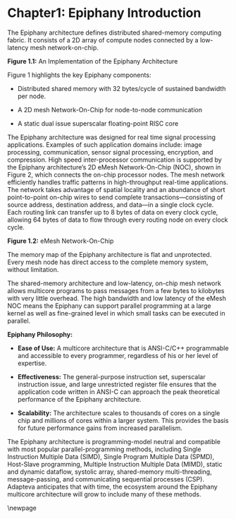 Chapter1: Epiphany Introduction
=========================================================================
The Epiphany architecture defines distributed shared-memory computing fabric. It consists of a 2D array of compute nodes connected by a low-latency mesh network-on-chip.

**Figure 1.1:** An Implementation of the Epiphany Architecture

Figure 1 highlights the key Epiphany components:

* Distributed shared memory with 32 bytes/cycle of sustained bandwidth per node.

* A 2D mesh Network-On-Chip for node-to-node communication

* A static dual issue superscalar floating-point RISC core

The Epiphany architecture was designed for real time signal processing applications. Examples of such application domains include: image processing, communication, sensor signal processing, encryption, and compression. High speed inter-processor communication is supported by the Epiphany architecture’s 2D eMesh Network-On-Chip (NOC), shown in Figure 2, which connects the on-chip processor nodes. The mesh network efficiently handles traffic patterns in high-throughput real-time applications. The network takes advantage of spatial locality and an abundance of short point-to-point on-chip wires to send complete transactions—consisting of source address, destination address, and data—in a single clock cycle. Each routing link can transfer up to 8 bytes of data on every clock cycle, allowing 64 bytes of data to flow through every routing node on every clock cycle.

**Figure 1.2:** eMesh Network-On-Chip

The memory map of the Epiphany architecture is flat and unprotected. Every mesh node has direct access to the complete memory system, without limitation.

The shared-memory architecture and low-latency, on-chip mesh network allows multicore programs to pass messages from a few bytes to kilobytes with very little overhead. The high bandwidth and low latency of the eMesh NOC means the Epiphany can support parallel programming at a large kernel as well as fine-grained level in which small tasks can be executed in parallel.

**Epiphany Philosophy:**

* **Ease of Use:** A multicore architecture that is ANSI-C/C++ programmable and accessible to every programmer, regardless of his or her level of expertise.

* **Effectiveness:** The general-purpose instruction set, superscalar instruction issue, and large unrestricted register file ensures that the application code written in ANSI-C can approach the peak theoretical performance of the Epiphany architecture.

* **Scalability:** The architecture scales to thousands of cores on a single chip and millions of cores within a larger system. This provides the basis for future performance gains from increased parallelism.

The Epiphany architecture is programming-model neutral and compatible with most popular parallel-programming methods, including Single Instruction Multiple Data (SIMD), Single Program Multiple Data (SPMD), Host-Slave programming, Multiple Instruction Multiple Data (MIMD), static and dynamic dataflow, systolic array, shared-memory multi-threading, message-passing, and communicating sequential processes (CSP). Adapteva anticipates that with time, the ecosystem around the Epiphany multicore architecture will grow to include many of these methods.


\newpage
